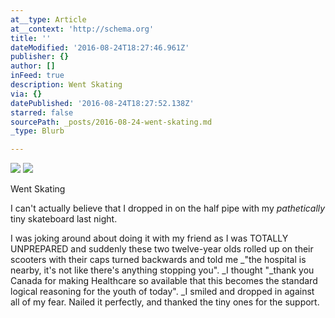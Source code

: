 ```yaml
---
at__type: Article
at__context: 'http://schema.org'
title: ''
dateModified: '2016-08-24T18:27:46.961Z'
publisher: {}
author: []
inFeed: true
description: Went Skating
via: {}
datePublished: '2016-08-24T18:27:52.138Z'
starred: false
sourcePath: _posts/2016-08-24-went-skating.md
_type: Blurb

---
```

![](https://the-grid-user-content.s3-us-west-2.amazonaws.com/f5cda2eb-9d20-419e-81d0-443b091f485a.jpg)
![](https://the-grid-user-content.s3-us-west-2.amazonaws.com/1641b48a-1f81-4585-8c20-57977a3d61ce.jpg)

Went Skating

I can't actually believe that I dropped in on the half pipe with my _pathetically_ tiny skateboard last night. 

I was joking around about doing it with my friend as I was TOTALLY UNPREPARED and suddenly these two twelve-year olds rolled up on their scooters with their caps turned backwards and told me _"the hospital is nearby, it's not like there's anything stopping you". _I thought "_thank you Canada for making Healthcare so available that this becomes the standard logical reasoning for the youth of today". _I smiled and dropped in against all of my fear. Nailed it perfectly, and thanked the tiny ones for the support.